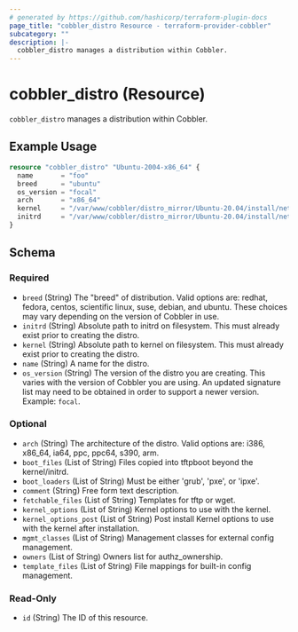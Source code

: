 ```yaml
---
# generated by https://github.com/hashicorp/terraform-plugin-docs
page_title: "cobbler_distro Resource - terraform-provider-cobbler"
subcategory: ""
description: |-
  cobbler_distro manages a distribution within Cobbler.
---
```


# cobbler_distro (Resource)

`cobbler_distro` manages a distribution within Cobbler.

## Example Usage

```terraform
resource "cobbler_distro" "Ubuntu-2004-x86_64" {
  name       = "foo"
  breed      = "ubuntu"
  os_version = "focal"
  arch       = "x86_64"
  kernel     = "/var/www/cobbler/distro_mirror/Ubuntu-20.04/install/netboot/ubuntu-installer/amd64/linux"
  initrd     = "/var/www/cobbler/distro_mirror/Ubuntu-20.04/install/netboot/ubuntu-installer/amd64/initrd.gz"
}
```

<!-- schema generated by tfplugindocs -->
## Schema

### Required

- `breed` (String) The "breed" of distribution. Valid options are: redhat, fedora, centos, scientific linux, suse, debian, and ubuntu. These choices may vary depending on the version of Cobbler in use.
- `initrd` (String) Absolute path to initrd on filesystem. This must already exist prior to creating the distro.
- `kernel` (String) Absolute path to kernel on filesystem. This must already exist prior to creating the distro.
- `name` (String) A name for the distro.
- `os_version` (String) The version of the distro you are creating. This varies with the version of Cobbler you are using. An updated signature list may need to be obtained in order to support a newer version. Example: `focal`.

### Optional

- `arch` (String) The architecture of the distro. Valid options are: i386, x86_64, ia64, ppc, ppc64, s390, arm.
- `boot_files` (List of String) Files copied into tftpboot beyond the kernel/initrd.
- `boot_loaders` (List of String) Must be either 'grub', 'pxe', or 'ipxe'.
- `comment` (String) Free form text description.
- `fetchable_files` (List of String) Templates for tftp or wget.
- `kernel_options` (List of String) Kernel options to use with the kernel.
- `kernel_options_post` (List of String) Post install Kernel options to use with the kernel after installation.
- `mgmt_classes` (List of String) Management classes for external config management.
- `owners` (List of String) Owners list for authz_ownership.
- `template_files` (List of String) File mappings for built-in config management.

### Read-Only

- `id` (String) The ID of this resource.
